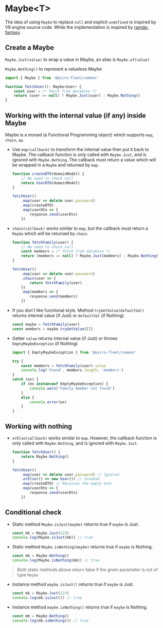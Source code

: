 # Maybe&lt;T&gt;

The idea of using `Maybe` to replace `null` and explicit `undefined` is inspired by V8 engine source code. While the implementation is inspired by [ramda-fantasy](https://github.com/ramda/ramda-fantasy/blob/master/src/Maybe.js).

## **Create a Maybe**

`Maybe.Just(value)` to wrap a value in Maybe, an alias is `Maybe.of(value)`

`Maybe.Nothing()` to represent a valueless Maybe

```typescript
import { Maybe } from '@micro-fleet/common'

function fetchUser(): Maybe<User> {
    const user = /* fetch from database */
    return (user == null) ? Maybe.Just(user) : Maybe.Nothing()
}
```

## **Working with the internal value (if any) inside Maybe**

Maybe is a monad (a Functional Programming object) which supports `map`, `chain`, `ap`.

* Use `map(callback)` to transform the internal value then put it back to Maybe. The callback function is only called with `Maybe.Just`, and is ignored with `Maybe.Nothing`. The callback must return a value which will be wrapped in a `Maybe` and returned by `map`.

    ```typescript
    function createDTO(domainModel) {
        // No need to check null
        return UserDTO(domainModel)
    }

    fetchUser()
        .map(user => delete user.password)
        .map(createDTO)
        .map(userDto => {
            response.send(userDto)
        })
    ```

* `chain(callback)` works similar to `map`, but the callback must return a `Maybe` which will be returned by `chain`.

    ```typescript
    function fetchFamily(user) {
        // No need to check null
        const members = /* fetch from database */
        return (members == null) ? Maybe.Just(members) : Maybe.Nothing()
    }

    fetchUser()
        .map(user => delete user.password)
        .chain(user => {
            return fetchFamily(user)
        })
        .map(members => {
            response.send(members)
        })
    ```

* If you don't like functional style. Method `tryGetValue(defaultVal)` returns internal value (if Just) or `defaultVal` (if Nothing)

    ```typescript
    const maybe = fetchFamily(user)
    const members = maybe.tryGetValue([])
    ```

* Getter `value` returns internal value (if Just) or throws `EmptyMaybeException` (if Nothing)

    ```typescript
    import { EmptyMaybeException } from '@micro-fleet/common'

    try {
        const members = fetchFamily(user).value
        console.log('Found', members.length, 'members')
    }
    catch (ex) {
        if (ex instanceof EmptyMaybeException) {
            console.warn('Family member not found')
        }
        else {
            console.error(ex)
        }
    }
    ```

## **Working with nothing**

* `orElse(callback)` works similar to `map`. However, the callback function is only called with `Maybe.Nothing`, and is ignored with `Maybe.Just`.

    ```typescript
    function fetchUser() {
        return Maybe.Nothing()
    }

    fetchUser()
        .map(user => delete user.password) // Ignored
        .orElse(() => new User()) // Invoked
        .map(createDTO) // Receives the empty User
        .map(userDto => {
            response.send(userDto)
        })
    ```

## **Conditional check**

* Static method `Maybe.isJust(maybe)` returns true if `maybe` is Just.
    ```typescript
    const mb = Maybe.Just(123)
    console.log(Maybe.isJust(mb)) // true
    ```

* Static method `Maybe.isNothing(maybe)` returns true if `maybe` is Nothing.
    ```typescript
    const mb = Maybe.Nothing()
    console.log(Maybe.isNothing(mb)) // true
    ```

> Both static methods above return false if the given parameter is not of type `Maybe`

* Instance method `maybe.isJust()` returns true if `maybe` is Just.
    ```typescript
    const mb = Maybe.Just(123)
    console.log(mb.isJust()) // true
    ```

* Instance method `maybe.isNothing()` returns true if `maybe` is Nothing.
    ```typescript
    const mb = Maybe.Nothing()
    console.log(mb.isNothing()) // true
    ```
